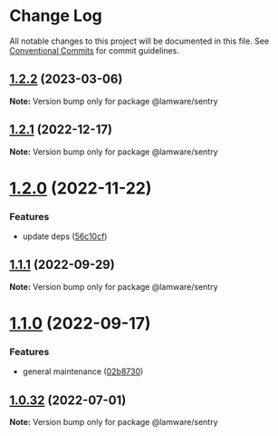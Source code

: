 # Change Log

All notable changes to this project will be documented in this file.
See [Conventional Commits](https://conventionalcommits.org) for commit guidelines.

## [1.2.2](https://github.com/evilkiwi/lamware/compare/@lamware/sentry@1.2.1...@lamware/sentry@1.2.2) (2023-03-06)

**Note:** Version bump only for package @lamware/sentry





## [1.2.1](https://github.com/evilkiwi/lamware/compare/@lamware/sentry@1.2.0...@lamware/sentry@1.2.1) (2022-12-17)

**Note:** Version bump only for package @lamware/sentry





# [1.2.0](https://github.com/evilkiwi/lamware/compare/@lamware/sentry@1.1.1...@lamware/sentry@1.2.0) (2022-11-22)


### Features

* update deps ([56c10cf](https://github.com/evilkiwi/lamware/commit/56c10cf693d4dbab4f98b9ca8867423e1792a1ac))





## [1.1.1](https://github.com/evilkiwi/lamware/compare/@lamware/sentry@1.1.0...@lamware/sentry@1.1.1) (2022-09-29)

**Note:** Version bump only for package @lamware/sentry





# [1.1.0](https://github.com/evilkiwi/lamware/compare/@lamware/sentry@1.0.32...@lamware/sentry@1.1.0) (2022-09-17)


### Features

* general maintenance ([02b8730](https://github.com/evilkiwi/lamware/commit/02b8730fc776181b6be8c8950e17a186380d975e))





## [1.0.32](https://github.com/evilkiwi/lamware/compare/@lamware/sentry@1.0.31...@lamware/sentry@1.0.32) (2022-07-01)

**Note:** Version bump only for package @lamware/sentry
